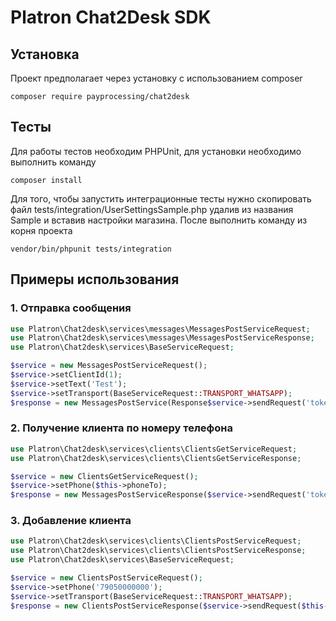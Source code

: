 Platron Chat2Desk SDK
===============
## Установка

Проект предполагает через установку с использованием composer
<pre><code>composer require payprocessing/chat2desk</pre></code>

## Тесты
Для работы тестов необходим PHPUnit, для установки необходимо выполнить команду
```
composer install
```
Для того, чтобы запустить интеграционные тесты нужно скопировать файл tests/integration/UserSettingsSample.php удалив 
из названия Sample и вставив настройки магазина. После выполнить команду из корня проекта
```
vendor/bin/phpunit tests/integration
```

## Примеры использования

### 1. Отправка сообщения

```php
use Platron\Chat2desk\services\messages\MessagesPostServiceRequest;
use Platron\Chat2desk\services\messages\MessagesPostServiceResponse;
use Platron\Chat2desk\services\BaseServiceRequest;

$service = new MessagesPostServiceRequest();
$service->setClientId(1);
$service->setText('Test');
$service->setTransport(BaseServiceRequest::TRANSPORT_WHATSAPP);
$response = new MessagesPostService(Response$service->sendRequest('token'));
```

### 2. Получение клиента по номеру телефона

```php
use Platron\Chat2desk\services\clients\ClientsGetServiceRequest;
use Platron\Chat2desk\services\clients\ClientsGetServiceResponse;

$service = new ClientsGetServiceRequest();
$service->setPhone($this->phoneTo);
$response = new MessagesPostServiceResponse($service->sendRequest('token'));
```

### 3. Добавление клиента

```php
use Platron\Chat2desk\services\clients\ClientsPostServiceRequest;
use Platron\Chat2desk\services\clients\ClientsPostServiceResponse;
use Platron\Chat2desk\services\BaseServiceRequest;

$service = new ClientsPostServiceRequest();
$service->setPhone('79050000000');
$service->setTransport(BaseServiceRequest::TRANSPORT_WHATSAPP);
$response = new ClientsPostServiceResponse($service->sendRequest($this->authString));
```
